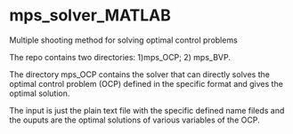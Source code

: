 # mps_solver_MATLAB
Multiple shooting method for solving optimal control problems

The repo contains two directories: 1)mps_OCP; 2) mps_BVP.

The directory mps_OCP contains the solver that can directly solves the optimal control problem (OCP) defined in the specific format and gives the optimal solution.

The input is just the plain text file with the specific defined name fileds and the ouputs are the optimal solutions of various variables of the OCP.
